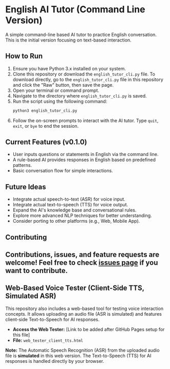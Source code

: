 # English AI Tutor (Command Line Version)

A simple command-line based AI tutor to practice English conversation.
This is the initial version focusing on text-based interaction.

## How to Run

1.  Ensure you have Python 3.x installed on your system.
2.  Clone this repository or download the `english_tutor_cli.py` file.
    To download directly, go to the `english_tutor_cli.py` file in this repository and click the "Raw" button, then save the page.
3.  Open your terminal or command prompt.
4.  Navigate to the directory where `english_tutor_cli.py` is saved.
5.  Run the script using the following command:
    ```bash
    python3 english_tutor_cli.py
    ```
6.  Follow the on-screen prompts to interact with the AI tutor. Type `quit`, `exit`, or `bye` to end the session.

## Current Features (v0.1.0)

*   User inputs questions or statements in English via the command line.
*   A rule-based AI provides responses in English based on predefined patterns.
*   Basic conversation flow for simple interactions.

## Future Ideas

*   Integrate actual speech-to-text (ASR) for voice input.
*   Integrate actual text-to-speech (TTS) for voice output.
*   Expand the AI's knowledge base and conversational rules.
*   Explore more advanced NLP techniques for better understanding.
*   Consider porting to other platforms (e.g., Web, Mobile App).

## Contributing

Contributions, issues, and feature requests are welcome!
Feel free to check [issues page](https://github.com/jinv2/english-ai-tutor-cli/issues) if you want to contribute.
---

## Web-Based Voice Tester (Client-Side TTS, Simulated ASR)

This repository also includes a web-based tool for testing voice interaction concepts.
It allows uploading an audio file (ASR is simulated) and features client-side Text-to-Speech for AI responses.

*   **Access the Web Tester:** [Link to be added after GitHub Pages setup for this file]
*   **File:** `web_tester_client_tts.html`

**Note:** The Automatic Speech Recognition (ASR) from the uploaded audio file is **simulated** in this web version. The Text-to-Speech (TTS) for AI responses is handled directly by your browser.
